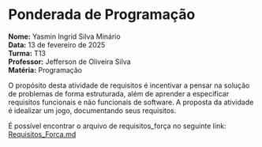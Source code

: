 # Ponderada de Programação

**Nome:** Yasmin Ingrid Silva Minário <br>
**Data:** 13 de fevereiro de 2025  <br>
**Turma:** T13 <br>
**Professor:** Jefferson de Oliveira Silva <br>
**Matéria:** Programação

O propósito desta atividade de requisitos é incentivar a pensar na solução de problemas de forma estruturada, além de aprender a especificar requisitos funcionais e não funcionais de software. A proposta da atividade é idealizar um jogo, documentando seus requisitos.


É possível encontrar o arquivo de requisitos_força no seguinte link: [Requisitos_Forca.md](./Requisitos_Forca.md)